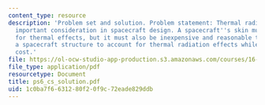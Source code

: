 ```yaml
---
content_type: resource
description: 'Problem set and solution. Problem statement: Thermal radiation is an
  important consideration in spacecraft design. A spacecraft''s skin must account
  for thermal effects, but it must also be inexpensive and reasonable to build. Design
  a spacecraft structure to account for thermal radiation effects while minimizing
  cost.'
file: https://ol-ocw-studio-app-production.s3.amazonaws.com/courses/16-851-satellite-engineering-fall-2003/1c0ba7f6631280f20f9c72eade829ddb_ps6_cs_solution.pdf
file_type: application/pdf
resourcetype: Document
title: ps6_cs_solution.pdf
uid: 1c0ba7f6-6312-80f2-0f9c-72eade829ddb
---
```

